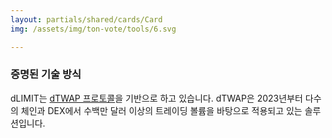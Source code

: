 ```yaml
---
layout: partials/shared/cards/Card
img: /assets/img/ton-vote/tools/6.svg

---
```



### 증명된 기술 방식


dLIMIT는 [dTWAP 프로토콜](https://www.orbs.com/ko/dtwap/)을 기반으로 하고 있습니다. dTWAP은 2023년부터 다수의 체인과 DEX에서 수백만 달러 이상의 트레이딩 볼륨을 바탕으로 적용되고 있는 솔루션입니다.
